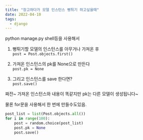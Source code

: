 ```yaml
---
title: "장고하다가 모델 인스턴스 뻥튀기 하고싶을때"
date: 2022-04-10
tags:
  - django
---
```


python manage.py shell등을 사용해서

1. 뻥튀기할 모델의 인스턴스를 아무거나 가져온 후  
   `post = Post.objects.first()`

2. 가져온 인스턴스의 pk를 None으로 만든다  
   `post.pk = None`

3. 그리고 인스턴스를 save 한다면?  
   `post.save()`

짜잔~ 가져온 인스턴스와 내용이 똑같지만 pk는 다른 모델이 생성됩니다~

물론 for문을 사용해서 한 번에 만들수도있음.

```python
post_list = list(Post.objects.all())
for i in range(100):
    post = random.choice(post_list)
    post.pk = None
    post.save()
```
